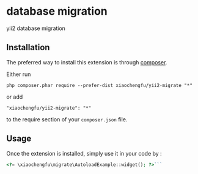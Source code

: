 database migration
==================
yii2 database migration

Installation
------------

The preferred way to install this extension is through [composer](http://getcomposer.org/download/).

Either run

```
php composer.phar require --prefer-dist xiaochengfu/yii2-migrate "*"
```

or add

```
"xiaochengfu/yii2-migrate": "*"
```

to the require section of your `composer.json` file.


Usage
-----

Once the extension is installed, simply use it in your code by  :

```php
<?= \xiaochengfu\migrate\AutoloadExample::widget(); ?>```